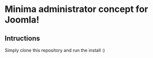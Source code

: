 # Minima administrator concept for Joomla!

## Intructions
Simply clone this repository and run the install :)
